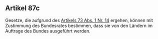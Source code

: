 ## Artikel 87c

Gesetze, die aufgrund des [Artikels 73 Abs. 1 Nr. 14](#artikel-73) ergehen, können mit Zustimmung des Bundesrates bestimmen, dass sie von den Ländern im Auftrage des Bundes ausgeführt werden.

